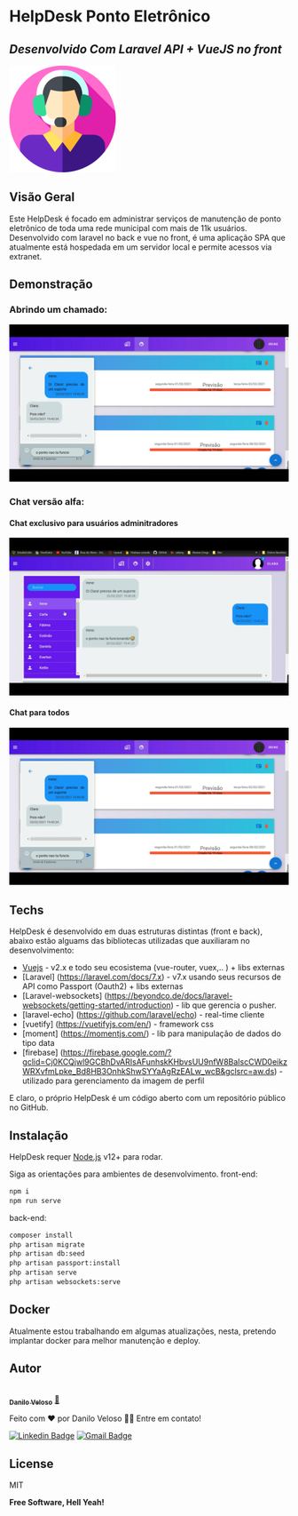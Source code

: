 # HelpDesk Ponto Eletrônico
## _Desenvolvido Com Laravel API + VueJS no front_

[![N|Solid](./front/public/img/icons/android-chrome-192x192.png)](http://131.255.233.6:8000/login)

## Visão Geral
Este HelpDesk é focado em administrar serviços de manutenção de ponto eletrônico de toda uma rede municipal com mais de 11k usuários. Desenvolvido com laravel no back e vue no front, é uma aplicação SPA que atualmente está hospedada em um servidor local e permite acessos via extranet.

## Demonstração

### Abrindo um chamado:

![N|Solid](./front/src/assets/images/component_chat.png)

### Chat versão alfa:

#### Chat exclusivo para usuários adminitradores

![N|Solid](./front/src/assets/images/page_chat.png)

#### Chat para todos

![N|Solid](./front/src/assets/images/component_chat.png)


## Techs

HelpDesk é desenvolvido em duas estruturas distintas (front e back), abaixo estão alguams das bibliotecas utilizadas que auxiliaram no desenvolvimento:

- [Vuejs](https://vuejs.org/) - v2.x e todo seu ecosistema (vue-router, vuex,.. ) + libs externas
- [Laravel] (https://laravel.com/docs/7.x) - v7.x usando seus recursos de API como Passport (Oauth2) + libs externas
- [Laravel-websockets] (https://beyondco.de/docs/laravel-websockets/getting-started/introduction) - lib que gerencia o pusher.
- [laravel-echo] (https://github.com/laravel/echo) - real-time cliente
- [vuetify] (https://vuetifyjs.com/en/) - framework css
- [moment] (https://momentjs.com/) - lib para manipulação de dados do tipo data
- [firebase] (https://firebase.google.com/?gclid=Cj0KCQjwl9GCBhDvARIsAFunhskKHbvsUU9nfW8BaIscCWD0eikzWRXvfmLpke_Bd8HB3OnhkShwSYYaAgRzEALw_wcB&gclsrc=aw.ds) - utilizado para gerenciamento da imagem de perfil

E claro, o próprio HelpDesk é um código aberto com um repositório público
no GitHub.

## Instalação

HelpDesk requer [Node.js](https://nodejs.org/) v12+ para rodar.

Siga as orientações para ambientes de desenvolvimento.
front-end:
```sh
npm i
npm run serve
```
back-end: 
```sh
composer install
php artisan migrate
php artisan db:seed
php artisan passport:install
php artisan serve
php artisan websockets:serve
```

## Docker

Atualmente estou trabalhando em algumas atualizações, nesta, pretendo implantar docker para melhor manutenção e deploy.

## Autor

<a href="https://github.com/DaniloSax.png">
 <img style="border-radius: 50%;" src="https://avatars.githubusercontent.com/u/50502834?v=4" width="100px;" alt=""/>
 <br />
 <sub><b>Danilo Veloso</b></sub></a> <a href="https://github.com/DaniloSax" title="Rocketseat">🚀</a>


Feito com ❤️ por Danilo Veloso 👋🏽 Entre em contato!

[![Linkedin Badge](https://img.shields.io/badge/-Danilo-blue?style=flat-square&logo=Linkedin&logoColor=white&link=https://www.linkedin.com/in/tgmarinho/)](https://www.linkedin.com/in/danilo-veloso/) 
[![Gmail Badge](https://img.shields.io/badge/-danilovsdanilo@gmail.com-c14438?style=flat-square&logo=Gmail&logoColor=white&link=mailto:danilovsdanilo@gmail.com)](mailto:danilovsdanilo@gmail.com)


## License

MIT

**Free Software, Hell Yeah!**
